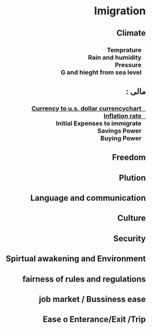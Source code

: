 <html dir="rtl">
<h1>Imigration </h1>
	<h2>
	Climate	
   </h2>
	<h3>
&nbsp;&nbsp; Temprature <br>
&nbsp;&nbsp; Rain and humidity  <br>
&nbsp;&nbsp; Pressure  <br>
&nbsp;&nbsp; G and hieght from sea level <br>
	</h3>	
  <h2>مالی :</h2>
	<h3>
	<a href='https://www.xe.com/currencycharts/?from=IRR&to=USD&view=10Y'>
	&nbsp;&nbsp;	Currency to u.s. dollar currencychart
	</a>		<br>
	<a href="https://www.google.com/search?q=countries+inflation+rate&ie=utf-8&oe=utf-8&client=firefox-b-ab">
	&nbsp;&nbsp;		Inflation rate
	</a>     <br>
	&nbsp;&nbsp; Initial Expenses to immigrate<br>
	&nbsp;&nbsp; Savings Power <br>
	&nbsp;&nbsp;  Buying Power <br>
	</h3>
  <h2> Freedom</h2>
  <h2> Plution </h2>
  <h2> Language and communication </h2>
  <h2> Culture </h2>
  <h2> Security </h2>
  <h2> Spirtual awakening and Environment </h2>
  <h2> fairness of rules and regulations </h2>
  <h2> job market / Bussiness ease </h2>
  <h2> Ease o Enterance/Exit /Trip </h2>
</html>
